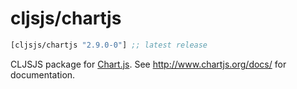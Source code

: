 # cljsjs/chartjs

[](dependency)
```clojure
[cljsjs/chartjs "2.9.0-0"] ;; latest release
```
[](/dependency)

CLJSJS package for [Chart.js](http://www.chartjs.org/). See http://www.chartjs.org/docs/ for documentation.
